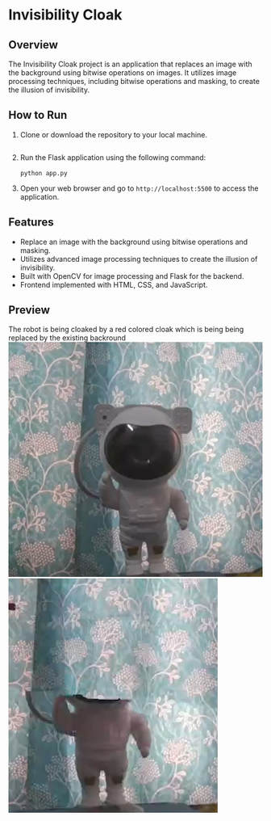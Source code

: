 # Invisibility Cloak

## Overview
The Invisibility Cloak project is an application that replaces an image with the background using bitwise operations on images. It utilizes  image processing techniques, including bitwise operations and masking, to create the illusion of invisibility. 

## How to Run
1. Clone or download the repository to your local machine.
    ```
2. Run the Flask application using the following command:
    ```
    python app.py
    ```
3. Open your web browser and go to `http://localhost:5500` to access the application.

## Features
- Replace an image with the background using bitwise operations and masking.
- Utilizes advanced image processing techniques to create the illusion of invisibility.
- Built with OpenCV for image processing and Flask for the backend.
- Frontend implemented with HTML, CSS, and JavaScript.

## Preview
The robot is being cloaked by a red colored cloak which is being being replaced by the existing backround
![ss1](inv_img/back.jpg)
![ss2](inv_img/cloak.jpg)
